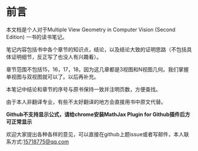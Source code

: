 # 前言
本文档是个人对于Multiple View Geometry in Computer Vision (Second Edition) 一书的读书笔记。

笔记内容包括书中各个章节的知识点，结论，以及结论大致的证明思路（不包括具体证明细节，反正写了也没人有兴趣看）。

章节范围不包括15，16，17，18，因为这几章都是3视图和N视图几何。我们掌握单视图与双视图就可以了。以后再补充。

本笔记中结论和章节的序号与原书保持一致并注明页数，方便查找。

由于本人非翻译专业，有些不太好翻译的地方会直接用书中原文代替。

**Github不支持显示公式，请给chrome安装MathJax Plugin for Github插件后方可正常显示**

欢迎大家提出各种各样的意见，可以直接在github上题issue或者写邮件，本人联系方式:15718775@qq.com
